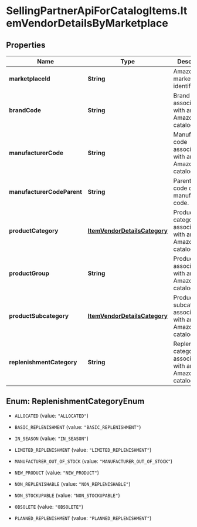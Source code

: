 # SellingPartnerApiForCatalogItems.ItemVendorDetailsByMarketplace

## Properties
Name | Type | Description | Notes
------------ | ------------- | ------------- | -------------
**marketplaceId** | **String** | Amazon marketplace identifier. | 
**brandCode** | **String** | Brand code associated with an Amazon catalog item. | [optional] 
**manufacturerCode** | **String** | Manufacturer code associated with an Amazon catalog item. | [optional] 
**manufacturerCodeParent** | **String** | Parent vendor code of the manufacturer code. | [optional] 
**productCategory** | [**ItemVendorDetailsCategory**](ItemVendorDetailsCategory.md) | Product category associated with an Amazon catalog item. | [optional] 
**productGroup** | **String** | Product group associated with an Amazon catalog item. | [optional] 
**productSubcategory** | [**ItemVendorDetailsCategory**](ItemVendorDetailsCategory.md) | Product subcategory associated with an Amazon catalog item. | [optional] 
**replenishmentCategory** | **String** | Replenishment category associated with an Amazon catalog item. | [optional] 


<a name="ReplenishmentCategoryEnum"></a>
## Enum: ReplenishmentCategoryEnum


* `ALLOCATED` (value: `"ALLOCATED"`)

* `BASIC_REPLENISHMENT` (value: `"BASIC_REPLENISHMENT"`)

* `IN_SEASON` (value: `"IN_SEASON"`)

* `LIMITED_REPLENISHMENT` (value: `"LIMITED_REPLENISHMENT"`)

* `MANUFACTURER_OUT_OF_STOCK` (value: `"MANUFACTURER_OUT_OF_STOCK"`)

* `NEW_PRODUCT` (value: `"NEW_PRODUCT"`)

* `NON_REPLENISHABLE` (value: `"NON_REPLENISHABLE"`)

* `NON_STOCKUPABLE` (value: `"NON_STOCKUPABLE"`)

* `OBSOLETE` (value: `"OBSOLETE"`)

* `PLANNED_REPLENISHMENT` (value: `"PLANNED_REPLENISHMENT"`)




